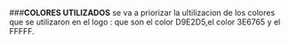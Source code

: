 ###**COLORES UTILIZADOS**
se va a priorizar la ultilizacion de los colores que se utilizaron en el logo :
que son el color D9E2D5,el color 3E6765 y el FFFFF.